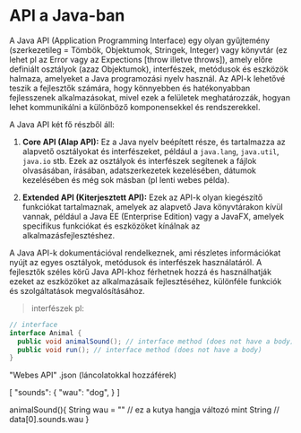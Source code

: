 # API a Java-ban

A Java API (Application Programming Interface) egy olyan gyűjtemény (szerkezetileg = Tömbök, Objektumok, Stringek, Integer) vagy könyvtár (ez lehet pl az Error vagy az Expections [throw illetve throws]), amely előre definiált osztályok (azaz Objektumok), interfészek, metódusok és eszközök halmaza, amelyeket a Java programozási nyelv használ. Az API-k lehetővé teszik a fejlesztők számára, hogy könnyebben és hatékonyabban fejlesszenek alkalmazásokat, mivel ezek a felületek meghatározzák, hogyan lehet kommunikálni a különböző komponensekkel és rendszerekkel.

A Java API két fő részből áll:

1. **Core API (Alap API):** Ez a Java nyelv beépített része, és tartalmazza az alapvető osztályokat és interfészeket, például a `java.lang`, `java.util`, `java.io` stb. Ezek az osztályok és interfészek segítenek a fájlok olvasásában, írásában, adatszerkezetek kezelésében, dátumok kezelésében és még sok másban (pl lenti webes példa).

2. **Extended API (Kiterjesztett API):** Ezek az API-k olyan kiegészítő funkciókat tartalmaznak, amelyek az alapvető Java könyvtárakon kívül vannak, például a Java EE (Enterprise Edition) vagy a JavaFX, amelyek specifikus funkciókat és eszközöket kínálnak az alkalmazásfejlesztéshez.

A Java API-k dokumentációval rendelkeznek, ami részletes információkat nyújt az egyes osztályok, metódusok és interfészek használatáról. A fejlesztők széles körű Java API-khoz férhetnek hozzá és használhatják ezeket az eszközöket az alkalmazásaik fejlesztéséhez, különféle funkciók és szolgáltatások megvalósításához.

> interfészek pl:

```Java
// interface
interface Animal {
  public void animalSound(); // interface method (does not have a body)
  public void run(); // interface method (does not have a body)
}
```

"Webes API" .json (láncolatokkal hozzáférek)

[
"sounds": {
"wau": "dog",
}
]

animalSound(){
String wau = "" // ez a kutya hangja változó mint String
// data[0].sounds.wau
}

